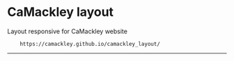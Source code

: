 # CaMackley layout

Layout responsive for CaMackley website

        https://camackley.github.io/camackley_layout/

___________

